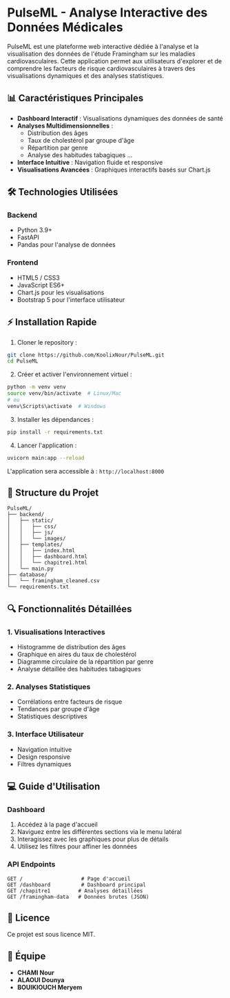 # PulseML - Analyse Interactive des Données Médicales

PulseML est une plateforme web interactive dédiée à l'analyse et la visualisation des données de l'étude Framingham sur les maladies cardiovasculaires. Cette application permet aux utilisateurs d'explorer et de comprendre les facteurs de risque cardiovasculaires à travers des visualisations dynamiques et des analyses statistiques.

## 📊 Caractéristiques Principales

- **Dashboard Interactif** : Visualisations dynamiques des données de santé
- **Analyses Multidimensionnelles** :
  - Distribution des âges
  - Taux de cholestérol par groupe d'âge
  - Répartition par genre
  - Analyse des habitudes tabagiques ...
- **Interface Intuitive** : Navigation fluide et responsive
- **Visualisations Avancées** : Graphiques interactifs basés sur Chart.js

## 🛠️ Technologies Utilisées

### Backend
- Python 3.9+
- FastAPI
- Pandas pour l'analyse de données

### Frontend
- HTML5 / CSS3
- JavaScript ES6+
- Chart.js pour les visualisations
- Bootstrap 5 pour l'interface utilisateur

## ⚡️ Installation Rapide

1. Cloner le repository :
```bash
git clone https://github.com/KoolixNour/PulseML.git
cd PulseML
```

2. Créer et activer l'environnement virtuel :
```bash
python -m venv venv
source venv/bin/activate  # Linux/Mac
# ou
venv\Scripts\activate  # Windows
```

3. Installer les dépendances :
```bash
pip install -r requirements.txt
```

4. Lancer l'application :
```bash
uvicorn main:app --reload
```

L'application sera accessible à : `http://localhost:8000`

## 📁 Structure du Projet

```
PulseML/
├── backend/
│   ├── static/
│   │   ├── css/
│   │   ├── js/
│   │   └── images/
│   ├── templates/
│   │   ├── index.html
│   │   ├── dashboard.html
│   │   └── chapitre1.html
│   └── main.py
├── database/
│   └── framingham_cleaned.csv
└── requirements.txt
```

## 🔍 Fonctionnalités Détaillées

### 1. Visualisations Interactives
- Histogramme de distribution des âges
- Graphique en aires du taux de cholestérol
- Diagramme circulaire de la répartition par genre
- Analyse détaillée des habitudes tabagiques

### 2. Analyses Statistiques
- Corrélations entre facteurs de risque
- Tendances par groupe d'âge
- Statistiques descriptives

### 3. Interface Utilisateur
- Navigation intuitive
- Design responsive
- Filtres dynamiques

## 💻 Guide d'Utilisation

### Dashboard
1. Accédez à la page d'accueil
2. Naviguez entre les différentes sections via le menu latéral
3. Interagissez avec les graphiques pour plus de détails
4. Utilisez les filtres pour affiner les données

### API Endpoints
```
GET /                   # Page d'accueil
GET /dashboard          # Dashboard principal
GET /chapitre1         # Analyses détaillées
GET /framingham-data   # Données brutes (JSON)
```

## 📝 Licence

Ce projet est sous licence MIT.

## 👥 Équipe

- **CHAMI Nour**
- **ALAOUI Dounya**
- **BOUIKIOUCH Meryem**


